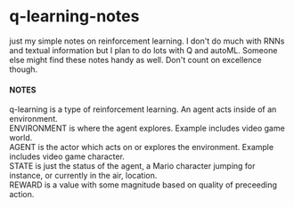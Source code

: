 # q-learning-notes
just my simple notes on reinforcement learning. I don't do much with RNNs and textual information but I plan to do lots with Q and autoML. Someone else might find these notes handy as well. Don't count on excellence though.


#### NOTES  
q-learning is a type of reinforcement learning. An agent acts inside of an environment.  
ENVIRONMENT is where the agent explores. Example includes video game world.  
AGENT is the actor which acts on or explores the environment. Example includes video game character.  
STATE is just the status of the agent, a Mario character jumping for instance, or currently in the air, location.  
REWARD is a value with some magnitude based on quality of preceeding action.  

